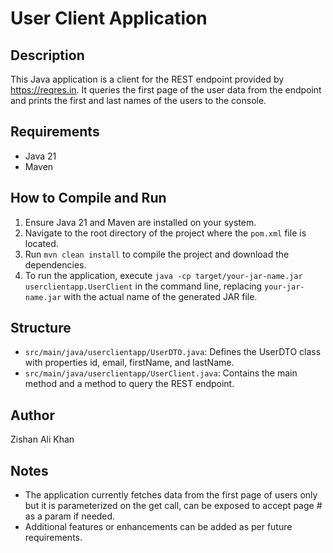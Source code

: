 # User Client Application

## Description
This Java application is a client for the REST endpoint provided by https://reqres.in. It queries the first page of the user data from the endpoint and prints the first and last names of the users to the console.

## Requirements
- Java 21
- Maven

## How to Compile and Run
1. Ensure Java 21 and Maven are installed on your system.
2. Navigate to the root directory of the project where the `pom.xml` file is located.
3. Run `mvn clean install` to compile the project and download the dependencies.
4. To run the application, execute `java -cp target/your-jar-name.jar userclientapp.UserClient` in the command line, replacing `your-jar-name.jar` with the actual name of the generated JAR file.

## Structure
- `src/main/java/userclientapp/UserDTO.java`: Defines the UserDTO class with properties id, email, firstName, and lastName.
- `src/main/java/userclientapp/UserClient.java`: Contains the main method and a method to query the REST endpoint.

## Author
Zishan Ali Khan

## Notes
- The application currently fetches data from the first page of users only but it is parameterized on the get call, can be exposed to accept page # as a param if needed.
- Additional features or enhancements can be added as per future requirements.
